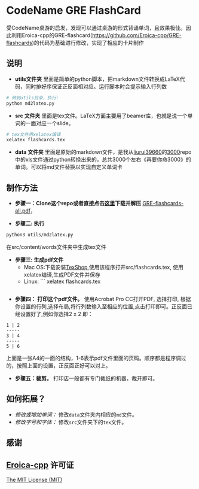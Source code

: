 CodeName GRE FlashCard
====
受CodeName桌游的启发，发现可以通过桌游的形式背诵单词，且效果极佳。因此利用Eroica-cpp的GRE-flashcard(https://github.com/Eroica-cpp/GRE-flashcards)的代码为基础进行修改，实现了相应的卡片制作

说明
----
* **utils文件夹** 里面是简单的python脚本，把markdown文件转换成LaTeX代码，同时排好序保证正反面相对应。运行脚本时会提示输入行列数
```Bash
# 转到utils目录，执行:
python md2latex.py
```

* **src 文件夹** 里面是tex文件。LaTeX方面主要用了beamer库，也就是说一个单词的一面对应一个slide。
```Bash
# tex文件用xelatex编译
xelatex flashcards.tex
```

* **data 文件夹** 里面是原始的markdown文件，是我从[liurui39660](https://github.com/liurui39660)的[3000](https://github.com/liurui39660/3000)repo中的xls文件通过python转换出来的，总共3000个左右《再要你命3000》的单词。可以将md文件替换以实现自定义单词卡

制作方法
----
* **步骤一：Clone这个repo或者直接点击[这里](https://github.com/cameron93lin/GRE-flashcards/archive/master.zip)下载并解压** [GRE-flashcards-all.pdf](https://github.com/cameron93lin/GRE-flashcards/raw/master/download/flashcards.pdf)，

* **步骤二: 执行**

```Bash
python3 utils/md2latex.py
```

在src/content/words文件夹中生成tex文件

* **步骤三: 生成pdf文件**
	* Mac OS:下载安装[TexShop](https://pages.uoregon.edu/koch/texshop/texshop-64/texshop.zip),使用该程序打开src/flashcards.tex, 使用xelatex编译,生成PDF文件并保存
	* Linux: ```
	xelatex flashcards.tex
	```

* **步骤四： 打印这个pdf文件。**
使用Acrobat Pro CC打开PDF, 选择打印, 根据你设置的行列,选择布局,将行列数输入至相应的位置,点击打印即可。正反面已经设置好了,例如你选择2 x 2 即：
```
1 | 2
-----
3 | 4
-----
5 | 6
```
上面是一张A4的一面的结构，1-6表示pdf文件里面的页码。顺序都是程序调过的，按照上面的设置，正反面正好可以对上。

* **步骤五：裁剪。** 打印店一般都有专门裁纸的机器，裁开即可。

如何拓展？
----
* *修改或增加单词：* 修改`data`文件夹内相应的`md`文件。
* *修改字号和字体：* 修改`src`文件夹下的`tex`文件。

感谢
----
[Eroica-cpp](https://github.com/Eroica-cpp)
许可证
---
[The MIT License (MIT)](https://mit-license.org/)
